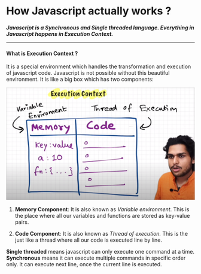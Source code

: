 # How Javascript actually works ?

**_Javascript is a Synchronous and Single threaded language. Everything in Javascript happens in Execution Context._**

<hr />

#### What is Execution Context ?

It is a special environment which handles the transformation and execution of javascript code. Javascript is not possible without this beautiful environment. It is like a big box which has two components:

![](../img/2024-03-17-15-10-56.png)

1. **Memory Component**: It is also known as _Variable environment_. This is the place where all our variables and functions are stored as key-value pairs.

1. **Code Component**: It is also known as _Thread of execution._ This is the just like a thread where all our code is executed line by line.

**Single threaded** means javascript can only execute one command at a time.<br/> **Synchronous** means it can execute multiple commands in specific order only. It can execute next line, once the current line is executed.
